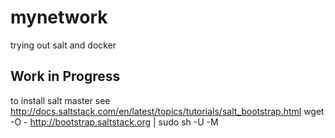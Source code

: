 mynetwork
=========
trying out salt and docker

Work in Progress
---------

to install salt master see http://docs.saltstack.com/en/latest/topics/tutorials/salt_bootstrap.html
	wget -O - http://bootstrap.saltstack.org | sudo sh -U -M

